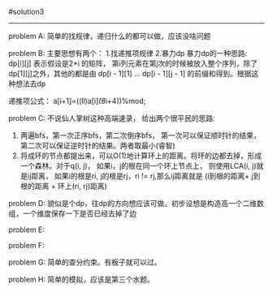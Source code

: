 #solution3

-------------
problem A:
简单的找规律，递归什么的都可以做，应该没啥问题

problem B:
主要思想有两个： 1.找递推项规律 2.暴力dp
暴力dp的一种思路: dp[i][j] 表示假设是2*i 的矩阵， 第i列元素在第j次的时候被放入整个序列，除了 dp[1][j]之外，其他的都是由 dp[i - 1][1] ... dp[i - 1][j - 1] 的前缀和得到。根据这种想法去dp

递推项公式： a[i+1]=((ll)a[i]*(8*i+4))%mod;



problem C:
不说仙人掌树这种高端速录， 给出两个很平民的思路:
1. 两遍bfs，第一次正序bfs，第二次倒序bfs， 第一次可以保证顺时针的结果，第二次可以保证逆时针的结果。两者取最小(睿智)
2. 将成环的节点都提出来，可以O(1)地计算环上的距离。将环的边都去掉，形成一个森林。对于q(i, j)， 如果i，j的根在同一个环上节点上， 则使用LCA(i, j)就是ij距离， 如果i的根是ri, j的根是rj，ri != rj,那么ij距离就是 (i到根的距离+ j到根的距离 + 环上(ri, rj)距离)

problem D:
貌似是个dp，往dp的方向想应该可做。初步设想是构造高一个二维数组，一个维度保存一下是否已经去掉了边

problem E:

problem F:

problem G:
简单的查分约束。有板子就可以过。

problem H:
简单的模拟，应该是第三个水题。
